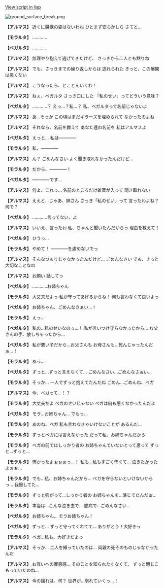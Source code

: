 [View script in lisp](../scripts/101302050.txt)

![ground_surface_break.png](../images/backgrounds/ground_surface_break.png)

**【アルマス】**
近くに魔獣の姿はないわね
ひとまず安心かしら
さてと…

**【モラルタ】**
…………

**【ベガルタ】**
…………

**【アルマス】**
無理やり抱えて逃げてきたけど、
さっきから二人とも黙りね

**【アルマス】**
でも、さっきまでの繰り返しからは
逃れられた
きっと、この展開は悪くない

**【アルマス】**
こうなったら、とことんいくわ！

**【アルマス】**
ねぇ、ベガルタ
さっき口にした
「私のせい」ってどういう意味？

**【ベガルタ】**
…………？
えっ…？私…？
私、ベガルタって名前じゃないよ

**【アルマス】**
あ…そっか
この頃はまだキラーズを埋められて
なかったのよね

**【アルマス】**
それなら、名前を教えて
あなた達の名前を
私はアルマスよ

**【ベガルタ】**
えっと…
私は――――

**【モラルタ】**
私、――――

**【アルマス】**
ん？
ごめんなさい
よく聞き取れなかったんだけど…

**【モラルタ】**
だから、――――！

**【ベガルタ】**
――――です…

**【アルマス】**
何よ、これっ…
名前のところだけ雑音が入って
聞き取れない

**【アルマス】**
ええと…じゃあ、妹さん
さっき「私のせい」って
言ったわよね？何で？

**【ベガルタ】**
…………言ってない、よ

**【アルマス】**
いいえ、言ったわ
私、ちゃんと聞いたんだからっ
理由を教えて！

**【ベガルタ】**
ひうっ…

**【モラルタ】**
やめて！
――――を虐めないでっ

**【アルマス】**
そんなつもりじゃなかったんだけど…
ごめんなさい
でも、きっと大切なことなの

**【アルマス】**
お願い
話してっ

**【ベガルタ】**
…………お姉ちゃん

**【モラルタ】**
大丈夫だよっ
私が守ってあげるからね！
何も言わなくて良いよっ

**【ベガルタ】**
お姉ちゃん、ごめんなさぁい…！

**【モラルタ】**
えっ…

**【ベガルタ】**
私の…私のせいなのっ…！
私が言いつけ守らなかったから…
お父さんの手、放しちゃったから…

**【ベガルタ】**
私が悪い子だから…お父さんも
お母さんも…死んじゃったんだぁ…！

**【モラルタ】**
あっ…

**【ベガルタ】**
ずっと…ずっと言えなくて…
ごめんなさい…ごめんなさぁい…

**【モラルタ】**
そっか…
一人でずっと抱えてたんだね
ごめん…ごめんね、ベガ

**【アルマス】**
今、ベガって…！？

**【モラルタ】**
大丈夫だよ
ベガのせいじゃない
ベガは何も悪くなかったんだよ

**【ベガルタ】**
モラ…お姉ちゃん…
でもっ…

**【モラルタ】**
あのね、ベガ
私も言わなきゃいけないことが
あるんだ…

**【モラルタ】**
ずっとベガには言えなかった
だって私、お姉ちゃんだから

**【モラルタ】**
ベガの前ではしっかり者の
お姉ちゃんでいないとって思って
ずっと…ずっと…

**【モラルタ】**
怖かったよぉぉぉっ…！
私も…私もすごく怖くて…
泣きたかったよぉぉ…

**【モラルタ】**
でも…私、お姉ちゃんだから…
ベガを守らないといけないからっ…
我慢してた…

**【モラルタ】**
ずっと強がって…しっかり者の
お姉ちゃんを…演じてたんだぁ…

**【モラルタ】**
本当は…こんな泣き虫で…
臆病で…ごめんなさい…

**【ベガルタ】**
お姉ちゃん…
モラお姉ちゃん！

**【ベガルタ】**
ずっと…
ずっと守ってくれてて…
ありがとう！大好きっ

**【モラルタ】**
ベガ…私も、大好きだよっ

**【アルマス】**
そっか…
二人を縛っていたのは…
両親の死そのものじゃなかったんだ

**【アルマス】**
お互いへの罪悪感…
そのことを知られたくなくて、
ずっと閉じこもっていたのね…

**【アルマス】**
今の揺れは、何？
世界が…崩れていくっ…！